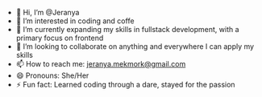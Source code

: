 - 👋 Hi, I’m @Jeranya
- 👀 I’m interested in coding and coffe
- 🌱 I’m currently expanding my skills in fullstack development, with a primary focus on frontend
- 💞️ I’m looking to collaborate on anything and everywhere I can apply my skills
- 📫 How to reach me: jeranya.mekmork@gmail.com
- 😄 Pronouns: She/Her
- ⚡ Fun fact: Learned coding through a dare, stayed for the passion
